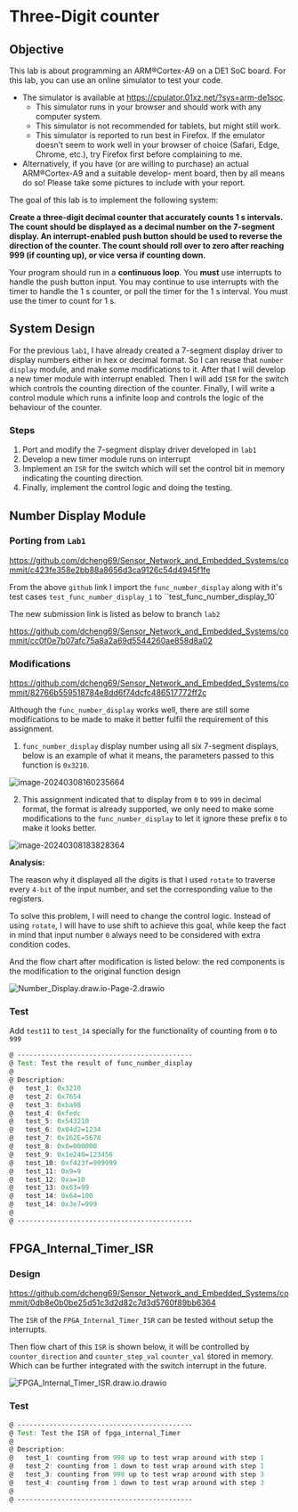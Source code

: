 # Three-Digit counter

## Objective

This lab is about programming an ARM®Cortex-A9 on a DE1 SoC board. For this lab, you can use an online
simulator to test your code.

* The simulator is available at https://cpulator.01xz.net/?sys=arm-de1soc.
  *  This simulator runs in your browser and should work with any computer system.
  * This simulator is not recommended for tablets, but might still work.
  * This simulator is reported to run best in Firefox. If the emulator doesn’t seem to work well in your
    browser of choice (Safari, Edge, Chrome, etc.), try Firefox first before complaining to me.
* Alternatively, if you have (or are willing to purchase) an actual ARM®Cortex-A9 and a suitable develop-
  ment board, then by all means do so! Please take some pictures to include with your report.

The goal of this lab is to implement the following system:

**Create a three-digit decimal counter that accurately counts 1 s intervals. The count should be displayed as a decimal number on the 7-segment display. An interrupt-enabled push button should be used to reverse the direction of the counter. The count should roll over to zero after reaching 999 (if counting up), or vice versa if counting down.**

Your program should run in a **continuous loop**.
You **must** use interrupts to handle the push button input. You may continue to use interrupts with the timer to
handle the 1 s counter, or poll the timer for the 1 s interval. You must use the timer to count for 1 s.

## System Design

For the previous `lab1`, I have already created a 7-segment display driver to display numbers either in hex or decimal format. So I can reuse that `number display` module, and make some modifications to it. After that I will develop a new timer module with interrupt enabled. Then I will add `ISR` for the switch which controls the counting direction of the counter. Finally, I will write a control module which runs a infinite loop and controls the logic of the behaviour of the counter.

### Steps

1. Port and modify the 7-segment display driver developed in `lab1`
2. Develop a new timer module runs on interrupt
3. Implement an `ISR` for the switch which will set the control bit in memory indicating the counting direction.
4. Finally, implement the control logic and doing the testing.

## Number Display Module

### Porting from `Lab1`

https://github.com/dcheng69/Sensor_Network_and_Embedded_Systems/commit/c423fe358e2bb88a8656d3ca9126c54d4945f1fe

From the above `github` link I import the `func_number_display` along with it's test cases `test_func_number_display_1` to ``test_func_number_display_10`

The new submission link is listed as below to branch `lab2`

https://github.com/dcheng69/Sensor_Network_and_Embedded_Systems/commit/cc0f0e7b07afc75a8a2a69d5544260ae858d8a02

### Modifications

https://github.com/dcheng69/Sensor_Network_and_Embedded_Systems/commit/82766b559518784e8dd6f74dcfc486517772ff2c

Although the `func_number_display` works well, there are still some modifications to be made to make it better fulfil the requirement of this assignment.

1. `func_number_display` display number using all six 7-segment displays, below is an example of what it means, the parameters passed to this function is `0x3210`.

![image-20240308160235664](../Documentation/res/image-20240308160235664.png)

2. This assignment indicated that to display from `0` to `999` in decimal format, the format is already supported, we only need to make some modifications to the `func_number_display` to let it ignore these prefix `0` to make it looks better.

![image-20240308183828364](../Documentation/res/image-20240308183828364.png)

**Analysis:**

The reason why it displayed all the digits is that I used `rotate` to traverse every `4-bit` of the input number, and set the corresponding value to the registers.

To solve this problem, I will need to change the control logic. Instead of using `rotate`, I will have to use shift to achieve this goal, while keep the fact in mind that input number `0` always need to be  considered with extra condition codes.

And the flow chart after modification is listed below: the red components is the modification to the original function design

![Number_Display.draw.io-Page-2.drawio](../Documentation/res/Number_Display.draw.io-Page-2.drawio.png)

### Test

Add `test11` to `test_14` specially for the functionality of counting from `0` to `999`

```asm
@ --------------------------------------------
@ Test: Test the result of func_number_display
@
@ Description:
@   test_1: 0x3210
@   test_2: 0x7654
@   test_3: 0xba98
@   test_4: 0xfedc
@   test_5: 0x543210
@   test_6: 0x04d2=1234
@   test_7: 0x162E=5678
@   test_8: 0x0=000000
@   test_9: 0x1e240=123456
@   test_10: 0xf423f=999999
@   test_11: 0x9=9
@   test_12: 0xa=10
@   test_13: 0x63=99
@   test_14: 0x64=100
@   test_14: 0x3e7=999
@
@ --------------------------------------------
```

## FPGA_Internal_Timer_ISR

### Design

https://github.com/dcheng69/Sensor_Network_and_Embedded_Systems/commit/0db8e0b0be25d51c3d2d82c7d3d5760f89bb6364

The `ISR` of the `FPGA_Internal_Timer_ISR` can be tested without setup the interrupts.

Then flow chart of this `ISR` is shown below, it will be controlled by `counter_direction` and `counter_step_val` `counter_val` stored in memory. Which can be further integrated with the switch interrupt in the future.

![FPGA_Internal_Timer_ISR.draw.io.drawio](../Documentation/res/FPGA_Internal_Timer_ISR.draw.io.drawio.png)

### Test

```asm
@ --------------------------------------------
@ Test: Test the ISR of fpga_internal_Timer
@
@ Description:
@   test_1: counting from 998 up to test wrap around with step 1
@   test_2: counting from 1 down to test wrap around with step 1
@   test_3: counting from 998 up to test wrap around with step 3
@   test_4: counting from 1 down to test wrap around with step 3
@
@ --------------------------------------------
```

